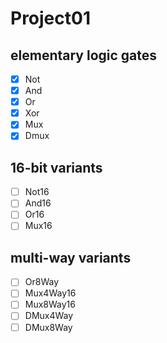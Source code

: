 # Project01

## elementary logic gates
- [x] Not
- [x] And
- [x] Or
- [x] Xor
- [x] Mux
- [x] Dmux

## 16-bit variants
- [ ] Not16
- [ ] And16
- [ ] Or16
- [ ] Mux16

## multi-way variants
- [ ] Or8Way
- [ ] Mux4Way16
- [ ] Mux8Way16
- [ ] DMux4Way
- [ ] DMux8Way
